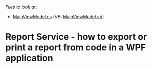 <!-- default file list -->
*Files to look at*:

* [MainViewModel.cs](./CS/T148944/ViewModel/MainViewModel.cs) (VB: [MainViewModel.vb](./VB/T148944/ViewModel/MainViewModel.vb))
<!-- default file list end -->
# Report Service - how to export or print a report from code in a WPF application

<br/>


